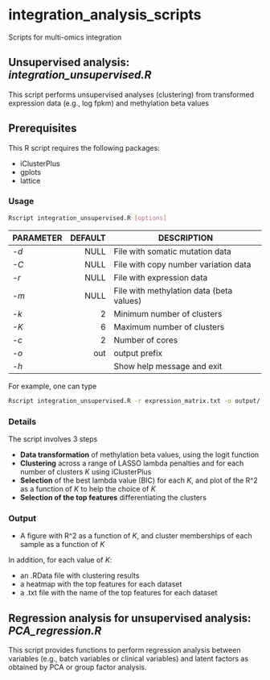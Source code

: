 # integration_analysis_scripts
Scripts for multi-omics integration

## Unsupervised analysis: *integration_unsupervised.R*

This script performs unsupervised analyses (clustering) from transformed expression data (e.g., log fpkm) and methylation beta values

## Prerequisites
This R script requires the following packages:
- iClusterPlus
- gplots
- lattice

### Usage
```bash
Rscript integration_unsupervised.R [options]
```

| **PARAMETER** | **DEFAULT** | **DESCRIPTION** |
|-----------|--------------:|-------------| 
*-d* | NULL | File with somatic mutation data |
*-C* | NULL | File with copy number variation data |
*-r* | NULL | File with expression data |
*-m* | NULL | File with methylation data (beta values) |
*-k* | 2 | Minimum number of clusters |
*-K* | 6 | Maximum number of clusters |
*-c* | 2 | Number of cores |
*-o* | out | output prefix |
*-h*    |  | Show help message and exit|

For example, one can type
```bash
Rscript integration_unsupervised.R -r expression_matrix.txt -o output/
```

### Details
The script involves 3 steps
- **Data transformation** of methylation beta values, using the logit function
- **Clustering** across a range of LASSO lambda penalties and for each number of clusters *K* using iClusterPlus
- **Selection** of the best lambda value (BIC) for each *K*, and plot of the R^2 as a function of *K* to help the choice of *K*
- **Selection of the top features** differentiating the clusters

### Output
- A figure with R^2 as a function of *K*, and cluster memberships of each sample as a function of *K*

In addition, for each value of *K*:
- an .RData file with clustering results
- a heatmap with the top features for each dataset
- a .txt file with the name of the top features for each dataset

## Regression analysis for unsupervised analysis: *PCA_regression.R*

This script provides functions to perform regression analysis between variables (e.g., batch variables or clinical variables) and latent factors as obtained by PCA or group factor analysis.


